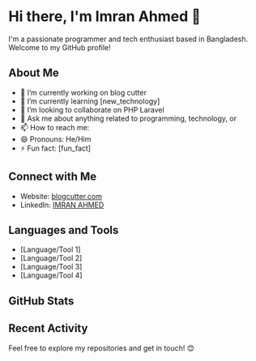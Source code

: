 # Hi there, I'm Imran Ahmed 👋

I'm a passionate programmer and tech enthusiast based in Bangladesh. Welcome to my GitHub profile!

## About Me
- 🔭 I’m currently working on blog cutter
- 🌱 I’m currently learning [new_technology]
- 👯 I’m looking to collaborate on PHP Laravel
- 💬 Ask me about anything related to programming, technology, or
- 📫 How to reach me: 
- 😄 Pronouns: He/Him
- ⚡ Fun fact: [fun_fact]

## Connect with Me
- Website: [blogcutter.com](https://blogcutter.com)
- LinkedIn: [IMRAN AHMED](https://www.linkedin.com/in/imranbru99/)

## Languages and Tools
- [Language/Tool 1]
- [Language/Tool 2]
- [Language/Tool 3]
- [Language/Tool 4]

## GitHub Stats


## Recent Activity
<!--START_SECTION:activity-->
<!--END_SECTION:activity-->

Feel free to explore my repositories and get in touch! 😊
